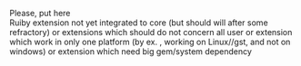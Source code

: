 Please, 
put here  
    Ruiby extension not yet integrated to core (but should will after some refractory) 
or extensions which should do not concern all user 
or extension which work in only one platform (by ex. , working on Linux//gst, and not on windows) 
or extension  which need big gem/system dependency 